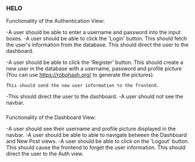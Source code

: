 ### HELO

Functionality of the Authentication View:

-A user should be able to enter a username and password into the input boxes.
-A user should be able to click the 'Login' button.
  This should fetch the user's information from the database.
  This should direct the user to the dashboard.

-A user should be able to click the 'Register' button.
  This should create a new user in the database with a username, password and profile picture (You can use https://robohash.org/ to generate the pictures).
  
    This should send the new user information to the frontend.

-This should direct the user to the dashboard.
-A user should not see the navbar.
### 
Functionality of the Dashboard View:

-A user should see their username and profile picture displayed in the navbar.
-A user should be able to able to navigate between the Dashboard and New Post views.
-A user should be able to click on the 'Logout' button.
  This should cause the frontend to forget the user information.
  This should direct the user to the Auth view.
  
###  

